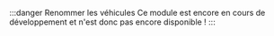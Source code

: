 :::danger Renommer les véhicules
Ce module est encore en cours de développement et n'est donc pas encore disponible ! 
:::